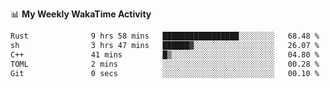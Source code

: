 <!--
**stamp711/stamp711** is a ✨ _special_ ✨ repository because its `README.md` (this file) appears on your GitHub profile.

Here are some ideas to get you started:

- 🔭 I’m currently working on ...
- 🌱 I’m currently learning ...
- 👯 I’m looking to collaborate on ...
- 🤔 I’m looking for help with ...
- 💬 Ask me about ...
- 📫 How to reach me: ...
- 😄 Pronouns: ...
- ⚡ Fun fact: ...
-->

📊 **My Weekly WakaTime Activity**

<!--START_SECTION:waka-->

```txt
Rust              9 hrs 58 mins   █████████████████░░░░░░░░   68.48 %
sh                3 hrs 47 mins   ██████▓░░░░░░░░░░░░░░░░░░   26.07 %
C++               41 mins         █▒░░░░░░░░░░░░░░░░░░░░░░░   04.80 %
TOML              2 mins          ░░░░░░░░░░░░░░░░░░░░░░░░░   00.28 %
Git               0 secs          ░░░░░░░░░░░░░░░░░░░░░░░░░   00.10 %
```

<!--END_SECTION:waka-->
